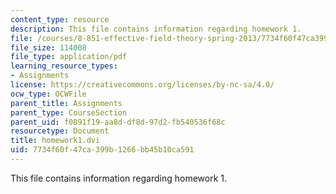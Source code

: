 ```yaml
---
content_type: resource
description: This file contains information regarding homework 1.
file: /courses/8-851-effective-field-theory-spring-2013/7734f60f47ca399b1266bb45b10ca591_MIT8_851S13_homework1.pdf
file_size: 114008
file_type: application/pdf
learning_resource_types:
- Assignments
license: https://creativecommons.org/licenses/by-nc-sa/4.0/
ocw_type: OCWFile
parent_title: Assignments
parent_type: CourseSection
parent_uid: f0891f19-aa8d-df8d-97d2-fb540536f68c
resourcetype: Document
title: homework1.dvi
uid: 7734f60f-47ca-399b-1266-bb45b10ca591
---
```

This file contains information regarding homework 1.